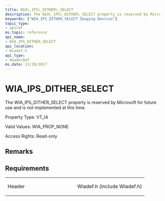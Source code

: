 ```yaml
---
title: WIA\_IPS\_DITHER\_SELECT
description: The WIA\_IPS\_DITHER\_SELECT property is reserved by Microsoft for future use and is not implemented at this time.
keywords: ["WIA_IPS_DITHER_SELECT Imaging Devices"]
topic_type:
- apiref
ms.topic: reference
api_name:
- WIA_IPS_DITHER_SELECT
api_location:
- Wiadef.h
api_type:
- HeaderDef
ms.date: 11/28/2017
---
```


# WIA\_IPS\_DITHER\_SELECT


The WIA\_IPS\_DITHER\_SELECT property is reserved by Microsoft for future use and is not implemented at this time.

Property Type: VT\_I4

Valid Values: WIA\_PROP\_NONE

Access Rights: Read-only

## Remarks

## Requirements

<table>
<colgroup>
<col width="50%" />
<col width="50%" />
</colgroup>
<tbody>
<tr class="odd">
<td><p>Header</p></td>
<td>Wiadef.h (include Wiadef.h)</td>
</tr>
</tbody>
</table>

 

 





